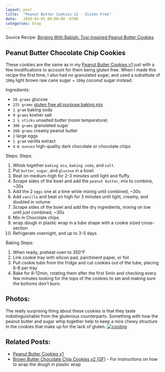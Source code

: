 ```yaml
---
layout: post
title:  "Peanut Butter Cookies v2 - Gluten Free"
date:   2020-04-05 00:00:00 -0700
categories: blog
---
```



Source Recipe: [Binging With Babish: Tosi-Inspired Peanut Butter Cookies](https://www.bingingwithbabish.com/recipes/sumbitches)

Peanut Butter Chocolate Chip Cookies
- 
These cookies are the same as in my [Peanut Butter Cookies v1](/blog/2020/03/23/Peanut-Butter-Cookies-v1.html)
just with a few modifications to account for them being gluten free. 
When I made this recipe the first time, I also had no granulated sugar, and used a substitute of 
`200g` light brown raw cane sugar + `100g` coconut sugar instead. 

Ingredients:
- `50 grams` glucose
- `225 grams` [gluten free all purpose baking mix](https://shop.kingarthurflour.com/items/gluten-free-all-purpose-baking-mix)
- `1 gram` baking soda
- `9 grams` kosher salt 
- `1 ½ sticks` unsalted butter (room temperature)
- `300 grams` granulated sugar
- `260 grams` creamy peanut butter
- `2` large eggs
- `½ gram` vanilla extract
- `4-6 ounces` high-quality dark chocolate or chocolate chips 

Steps:
Steps:
1. Whisk together `baking mix`, `baking soda`, and `salt`. 
2. Put `butter`, `sugar`, and `glucose` in a bowl.
3. Beat on medium-high for 2-3 minutes until light and fluffy.
4. Scrape sides of the bowl and add the `peanut butter`, mix to combine, ~30s 
5. Add the 2 `eggs` one at a time while mixing until combined, ~30s 
6. Add `vanilla` and beat on high for 3 minutes until light, creamy, and doubled in volume 
7. Scrape sides of the bowl and add the dry ingredients, mixing on low until just combined, ~30s
8. Mix in Chocolate chips 
9. wrap dough in plastic wrap in a tube shape with a cookie sized cross-section
10. Refrigerate overnight, and up to 3-5 days 

Baking Steps:
1. When ready, preheat oven to 350℉ 
2. Link cookie tray with silicon pad, parchment paper, or foil
3. Pull cookie tube from the fridge and cut cookies out of the tube, placing 6-8 per tray 
4. Bake for 8-12min, rotating them after the first 5min and checking every few minutes 
looking for the tops of the cookies to set and making sure the bottoms don't burn.

Photos:
-
The really surprising thing about these cookies is that they taste indistinguishable from the glutenous counterparts.
Something with how the peanut butter and sugar whip together help to keep a nice chewy structure in the cookies that make up
for the lack of gluten. 
<a data-flickr-embed="true" href="https://www.flickr.com/photos/188265593@N07/49851968083/in/dateposted-public/" title="cooling"><img src="https://live.staticflickr.com/65535/49851968083_ced732b29d_c.jpg" alt="cooling"></a><script async src="//embedr.flickr.com/assets/client-code.js" charset="utf-8"></script>

Related Posts:
-
- [Peanut Butter Cookies v1](/blog/2020/03/23/Peanut-Butter-Cookies-v1.html)
- [Brown Butter Chocolate Chip Cookies v2 (GF)](/blog/2020/05/24/Brown-Butter-Cookies-v2-Gluten-Free.html) - 
For instructions on how to wrap the dough in plastic wrap